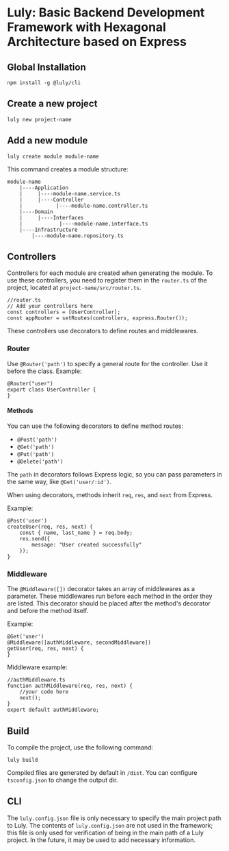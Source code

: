 # Luly: Basic Backend Development Framework with Hexagonal Architecture based on Express

## Global Installation

    npm install -g @luly/cli

## Create a new project

    luly new project-name

## Add a new module

    luly create module module-name
This command creates a module structure:

    module-name
        |----Application
        |     |----module-name.service.ts
        |     |----Controller
        |           |----module-name.controller.ts
        |----Domain
        |     |----Interfaces
        |            |----module-name.interface.ts
        |----Infrastructure
            |----module-name.repository.ts

## Controllers

Controllers for each module are created when generating the module. To use these controllers, you need to register them in the `router.ts` of the project, located at `project-name/src/router.ts`.

    //router.ts
    // Add your controllers here
    const controllers = [UserController];
    const appRouter = setRoutes(controllers, express.Router());

These controllers use decorators to define routes and middlewares.
### Router

Use `@Router('path')` to specify a general route for the controller. Use it before the class.
Example:

    @Router("user")
    export class UserController {
    }

#### Methods

You can use the following decorators to define method routes:

-   `@Post('path')`
-   `@Get('path')`
-   `@Put('path')`
-   `@Delete('path')`

The `path` in decorators follows Express logic, so you can pass parameters in the same way, like `@Get('user/:id')`.

When using decorators, methods inherit `req`, `res`, and `next` from Express.

Example:

    @Post('user')
    createUser(req, res, next) {
        const { name, last_name } = req.body;
        res.send({
            message: "User created successfully"
        });
    }
    
### Middleware

The `@Middleware([])` decorator takes an array of middlewares as a parameter. These middlewares run before each method in the order they are listed. This decorator should be placed after the method's decorator and before the method itself.

Example:

    @Get('user')
    @Middleware([authMiddleware, secondMiddleware])
    getUser(req, res, next) {
    }

Middleware example:

    //authMiddleware.ts
    function authMiddleware(req, res, next) {
        //your code here
        next();
    }
    export default authMiddleware;

## Build

To compile the project, use the following command:

    luly build
Compiled files are generated by default in `/dist`. You can configure `tsconfig.json` to change the output dir.

## CLI

The `luly.config.json` file is only necessary to specify the main project path to Luly. The contents of `luly.config.json` are not used in the framework; this file is only used for verification of being in the main path of a Luly project. In the future, it may be used to add necessary information.